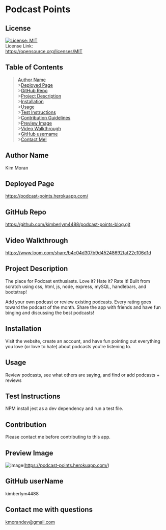 # Podcast Points

## License

[![License: MIT](https://img.shields.io/badge/License-MIT-yellow.svg)](https://opensource.org/licenses/MIT)<br> License Link:<br> https://opensource.org/licenses/MIT

## Table of Contents

> [Author Name](#author-name) <br> >[Deployed Page](#deployed-page) <br> >[GitHub Repo](#github-repo) <br> >[Project Description](#project-description)<br> >[Installation](#installation)<br> >[Usage](#usage)<br> >[Test Instructions](#test-instructions)<br> >[Contribution Guidelines](#contribution)<br> >[Preview Image](#preview-image)<br> >[Video Walkthrough](#video-walkthrough)<br> >[GitHub username](#github-username)<br> >[Contact Me!](#contact-me-with-questions)<br>

## Author Name

Kim Moran

## Deployed Page

https://podcast-points.herokuapp.com/

## GitHub Repo

https://github.com/kimberlym4488/podcast-points-blog.git

## Video Walkthrough

https://www.loom.com/share/b4c04d307b9d45248692faf22c106d1d

## Project Description

The place for Podcast enthusiasts. Love it? Hate it? Rate it! Built from scratch using css, html, js, node, express, mySQL, handlebars, and bootstrap!

Add your own podcast or review existing podcasts. Every rating goes toward the podcast of the month. Share the app with friends and have fun binging and discussing the best podcasts!

## Installation

Visit the website, create an account, and have fun pointing out everything you love (or love to hate) about podcasts you're listening to.

## Usage

Review podcasts, see what others are saying, and find or add podcasts + reviews

## Test Instructions

NPM install jest as a dev dependency and run a test file.

## Contribution

Please contact me before contributing to this app.

## Preview Image

![image](https://user-images.githubusercontent.com/92805933/158256272-38c948b9-a7e4-4e99-8bbb-e591c0ff1161.png)(https://podcast-points.herokuapp.com/)

## GitHub userName

kimberlym4488

## Contact me with questions

kmorandev@gmail.com
